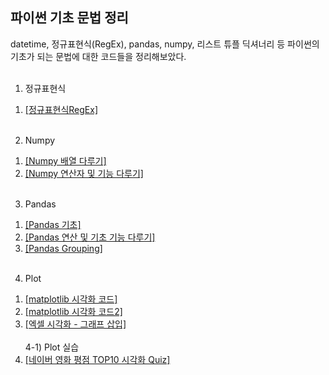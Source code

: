 ## 파이썬 기초 문법 정리

datetime, 정규표현식(RegEx), pandas, numpy, 리스트 튜플 딕셔너리 등 파이썬의 기초가 되는 문법에 대한 코드들을 정리해보았다.
<br>
<br>

1) 정규표현식 <br>
1. [[정규표현식RegEx]](./정규표현식RegEx.pdf)  <br><br>
2) Numpy <br>
1. [[Numpy 배열 다루기]](./Numpy.pdf) <br>
2. [[Numpy 연산자 및 기능 다루기]](./Numpy2.pdf) <br><br>
3) Pandas <br>
1. [[Pandas 기초]](./Pandas1.pdf) <br>
2. [[Pandas 연산 및 기초 기능 다루기]](./Pandas2.pdf) <br>
3. [[Pandas Grouping]](./Pandas3,4_Grouping.pdf) <br><br>
4) Plot <br>
1. [[matplotlib 시각화 코드]](./matplotlib.pdf) <br>
2. [[matplotlib 시각화 코드2]](./matplotlib.pdf) <br> 
3. [[엑셀 시각화 - 그래프 삽입]](./plot_in_exel.pdf) <br> <br> 
4-1) Plot 실습 <br>
1. [[네이버 영화 평점 TOP10 시각화 Quiz]](./영화평점TOP10시각화.pdf) <br>



